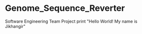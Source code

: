 # Genome_Sequence_Reverter
Software Engineering Team Project
print "Hello World! My name is Jikhangir" 
